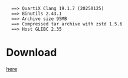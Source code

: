 ```
  ==> QuartiX Clang 19.1.7 (20250125)
  ==> Binutils 2.43.1
  ==> Archive size 95MB
  ==> Compressed tar archive with zstd 1.5.6
  ==> Host GLIBC 2.35
```

# Download
[here](https://github.com/Asteroidd21/quartix-clang/releases/latest)
